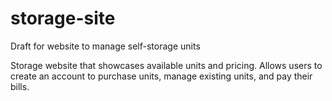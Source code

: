 # storage-site
Draft for website to manage self-storage units

Storage website that showcases available units and pricing. Allows users to create an account to purchase units, manage existing units, and pay their bills.
